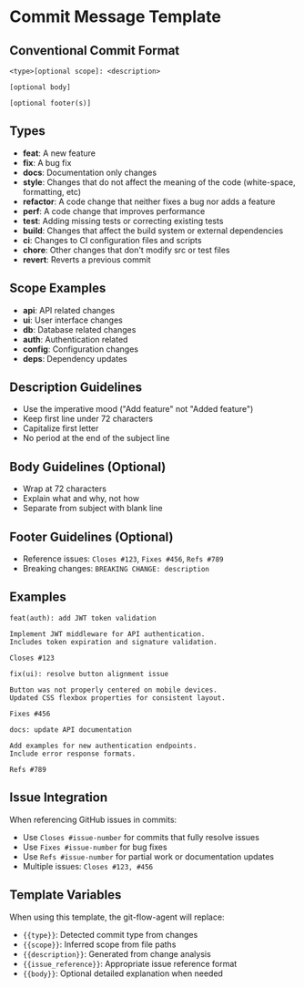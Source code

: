 # Commit Message Template

## Conventional Commit Format

```text
<type>[optional scope]: <description>

[optional body]

[optional footer(s)]
```

## Types

- **feat**: A new feature
- **fix**: A bug fix
- **docs**: Documentation only changes
- **style**: Changes that do not affect the meaning of the code (white-space, formatting, etc)
- **refactor**: A code change that neither fixes a bug nor adds a feature
- **perf**: A code change that improves performance
- **test**: Adding missing tests or correcting existing tests
- **build**: Changes that affect the build system or external dependencies
- **ci**: Changes to CI configuration files and scripts
- **chore**: Other changes that don't modify src or test files
- **revert**: Reverts a previous commit

## Scope Examples

- **api**: API related changes
- **ui**: User interface changes
- **db**: Database related changes
- **auth**: Authentication related
- **config**: Configuration changes
- **deps**: Dependency updates

## Description Guidelines

- Use the imperative mood ("Add feature" not "Added feature")
- Keep first line under 72 characters
- Capitalize first letter
- No period at the end of the subject line

## Body Guidelines (Optional)

- Wrap at 72 characters
- Explain what and why, not how
- Separate from subject with blank line

## Footer Guidelines (Optional)

- Reference issues: `Closes #123`, `Fixes #456`, `Refs #789`
- Breaking changes: `BREAKING CHANGE: description`

## Examples

```text
feat(auth): add JWT token validation

Implement JWT middleware for API authentication.
Includes token expiration and signature validation.

Closes #123
```

```text
fix(ui): resolve button alignment issue

Button was not properly centered on mobile devices.
Updated CSS flexbox properties for consistent layout.

Fixes #456
```

```text
docs: update API documentation

Add examples for new authentication endpoints.
Include error response formats.

Refs #789
```

## Issue Integration

When referencing GitHub issues in commits:

- Use `Closes #issue-number` for commits that fully resolve issues
- Use `Fixes #issue-number` for bug fixes
- Use `Refs #issue-number` for partial work or documentation updates
- Multiple issues: `Closes #123, #456`

## Template Variables

When using this template, the git-flow-agent will replace:

- `{{type}}`: Detected commit type from changes
- `{{scope}}`: Inferred scope from file paths
- `{{description}}`: Generated from change analysis
- `{{issue_reference}}`: Appropriate issue reference format
- `{{body}}`: Optional detailed explanation when needed
